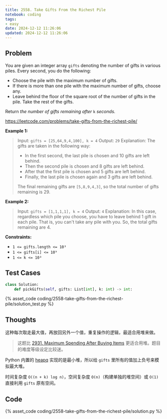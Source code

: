 ```yaml
---
title: 2558. Take Gifts From the Richest Pile
notebook: coding
tags:
- easy
date: 2024-12-12 11:26:06
updated: 2024-12-12 11:26:06
---
```

## Problem

You are given an integer array `gifts` denoting the number of gifts in various piles. Every second, you do the following:

- Choose the pile with the maximum number of gifts.
- If there is more than one pile with the maximum number of gifts, choose any.
- Leave behind the floor of the square root of the number of gifts in the pile. Take the rest of the gifts.

Return _the number of gifts remaining after_ `k` _seconds._

<https://leetcode.com/problems/take-gifts-from-the-richest-pile/>

**Example 1:**

> Input: `gifts = [25,64,9,4,100], k = 4`
> Output: `29`
> Explanation:
> The gifts are taken in the following way:
>
> - In the first second, the last pile is chosen and 10 gifts are left behind.
> - Then the second pile is chosen and 8 gifts are left behind.
> - After that the first pile is chosen and 5 gifts are left behind.
> - Finally, the last pile is chosen again and 3 gifts are left behind.
>
> The final remaining gifts are `[5,8,9,4,3]`, so the total number of gifts remaining is 29.

**Example 2:**

> Input: `gifts = [1,1,1,1], k = 4`
> Output: `4`
> Explanation:
> In this case, regardless which pile you choose, you have to leave behind 1 gift in each pile.
> That is, you can't take any pile with you.
> So, the total gifts remaining are 4.

**Constraints:**

- `1 <= gifts.length <= 10³`
- `1 <= gifts[i] <= 10⁹`
- `1 <= k <= 10³`

## Test Cases

``` python
class Solution:
    def pickGifts(self, gifts: List[int], k: int) -> int:
```

{% asset_code coding/2558-take-gifts-from-the-richest-pile/solution_test.py %}

## Thoughts

这种每次取走最大值，再放回另外一个值，重复操作的逻辑，最适合用堆来做。

> 这题比 [2931. Maximum Spending After Buying Items](2931-maximum-spending-after-buying-items) 更适合用堆。题目的难度等级设定比较迷。

Python 内置的 [heapq](https://docs.python.org/3/library/heapq.html) 实现的是最小堆，所以给 `gifts` 里所有的值加上负号来模拟最大堆。

时间复杂度 `O((n + k) log n)`，空间复杂度 `O(n)`（构建单独的堆空间）或 `O(1)` 直接利用 `gifts` 原有空间。

## Code

{% asset_code coding/2558-take-gifts-from-the-richest-pile/solution.py %}
